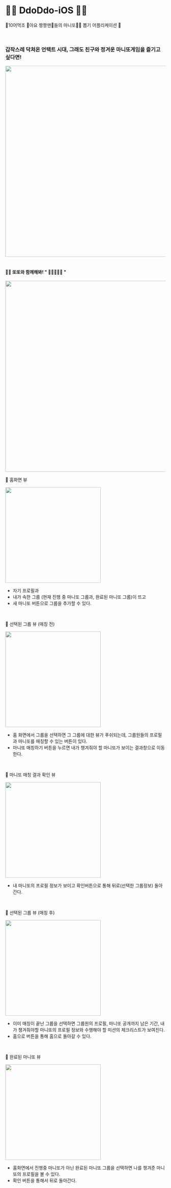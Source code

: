 # 👧🏻 DdoDdo-iOS 👧🏻

🦖10어먹조 🍎아요 짱짱맨🍎들의 마니또👧🏻 뽑기 어플리케이션 🦖

<br>

### 갑작스레 닥쳐온 언택트 시대, 그래도 친구와 정겨운 마니또게임을 즐기고 싶다면!

<div style="text-align:left;">
  <img src="./img/logo2.png" width="600" height="600">
</div>
<br>

#### 🦖🦖 또또와 함께해봐! " 👧🏻🤝👦🏻 "

<div style="text-align:right;">
  <img src="./img/logo1.png" width="600" height="600">
</div>

🦕 홈화면 뷰

<div style="text-align:left;">
  <img src="./img/screenshot1.png" width="300">
</div>

- 자기 프로필과
- 내가 속한 그룹 (현재 진행 중 마니또 그룹과, 완료된 마니또 그룹)이 뜨고
- 새 마니또 버튼으로 그룹을 추가할 수 있다.

<br>

🦕 선택된 그룹 뷰 (매칭 전)

<div style="text-align:left;">
  <img src="./img/screenshot2.png" width="300">
</div>

- 홈 화면에서 그룹을 선택하면 그 그룹에 대한 뷰가 푸쉬되는데, 그룹원들의 프로필과 마니또를 매칭할 수 있는 버튼이 있다.
- 마니또 매칭하기 버튼을 누르면 내가 챙겨줘야 할 마니또가 보이는 결과창으로 이동한다.

<br>

🦕 마니또 매칭 결과 확인 뷰

<div style="text-align:left;">
  <img src="./img/screenshot4.png" width="300">
</div>

- 내 마니또의 프로필 정보가 보이고 확인버튼으로 통해 뒤로(선택한 그룹정보) 돌아간다.

<br>

🦕 선택된 그룹 뷰 (매칭 후)

<div style="text-align:left;">
  <img src="./img/screenshot5.png" width="300">
</div>

- 이미 매칭이 끝난 그룹을 선택하면 그룹원의 프로필, 마니또 공개까지 남은 기간, 내가 챙겨줘야할 마니또의 프로필 정보와 수행해야 할 미션의 체크리스트가 보여진다.
- 홈으로 버튼을 통해 홈으로 돌아갈 수 있다.

<br>

🦕 완료된 마니또 뷰

<div style="text-align:left;">
  <img src="./img/screenshot3.png" width="300">
</div>

- 홈화면에서 진행중 마니또가 아닌 완료된 마니또 그룹을 선택하면 나를 챙겨준 마니또의 프로필을 볼 수 있다.
- 확인 버튼을 통해서 뒤로 돌아간다.
